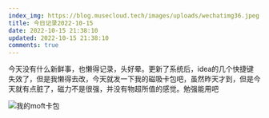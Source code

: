 ```yaml
---
index_img: https://blog.musecloud.tech/images/uploads/wechatimg36.jpeg
title: 今日记录2022-10-15
date: 2022-10-15 21:38:10
updated: 2022-10-15 21:38:10
comments: true
---
```

今天没有什么新鲜事，也懒得记录，头好晕。更新了系统后，idea的几个快捷键失效了，但是我懒得去改，今天就发一下我的磁吸卡包吧，虽然昨天才到，但是今天就有点脏了，磁力不是很强，并没有物超所值的感觉。勉强能用吧

![我的moft卡包](https://blog.musecloud.tech/images/uploads/wechatimg36.jpeg)

